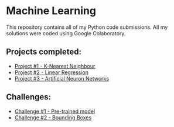 # Machine Learning

This repository contains all of my Python code submissions.
All my solutions were coded using Google Colaboratory.

## Projects completed:
* [Project #1 - K-Nearest Neighbour](https://github.com/teeseira/machine-learning/blob/main/K_Nearest_Neighbour.ipynb)
* [Project #2 - Linear Regression](https://github.com/teeseira/machine-learning/blob/main/Linear_Regression.ipynb)
* [Project #3 - Artificial Neuron Networks](https://github.com/teeseira/machine-learning/blob/main/Artificial_Neuron_Networks.ipynb)

## Challenges:
* [Challenge #1 - Pre-trained model](https://github.com/teeseira/machine-learning/blob/main/ML_Pretrained_Model.ipynb)
* [Challenge #2 - Bounding Boxes](https://github.com/teeseira/machine-learning/blob/main/ML_Bounding_Boxes.ipynb)

